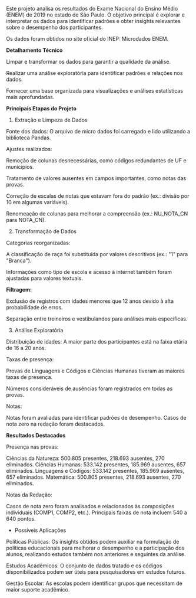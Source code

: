 Este projeto analisa os resultados do Exame Nacional do Ensino Médio (ENEM) de 2019 no estado de São Paulo. O objetivo principal é explorar e interpretar os dados para identificar padrões e obter insights relevantes sobre o desempenho dos participantes.

Os dados foram obtidos no site oficial do INEP: Microdados ENEM.

**Detalhamento Técnico**

Limpar e transformar os dados para garantir a qualidade da análise.

Realizar uma análise exploratória para identificar padrões e relações nos dados.

Fornecer uma base organizada para visualizações e análises estatísticas mais aprofundadas.

**Principais Etapas do Projeto**

1. Extração e Limpeza de Dados

Fonte dos dados: O arquivo de micro dados foi carregado e lido utilizando a biblioteca Pandas.

Ajustes realizados:

Remoção de colunas desnecessárias, como códigos redundantes de UF e municípios.

Tratamento de valores ausentes em campos importantes, como notas das provas.

Correção de escalas de notas que estavam fora do padrão (ex.: divisão por 10 em algumas variáveis).

Renomeação de colunas para melhorar a compreensão (ex.: NU_NOTA_CN para NOTA_CN).

2. Transformação de Dados

Categorias reorganizadas:

A classificação de raça foi substituída por valores descritivos (ex.: "1" para "Branca").

Informações como tipo de escola e acesso à internet também foram ajustadas para valores textuais.

**Filtragem:**

Exclusão de registros com idades menores que 12 anos devido à alta probabilidade de erros.

Separação entre treineiros e vestibulandos para análises mais específicas.

3. Análise Exploratória

Distribuição de idades: A maior parte dos participantes está na faixa etária de 16 a 20 anos.

Taxas de presença:

Provas de Linguagens e Códigos e Ciências Humanas tiveram as maiores taxas de presença.

Números consideráveis de ausências foram registrados em todas as provas.

Notas:

Notas foram avaliadas para identificar padrões de desempenho.
Casos de nota zero na redação foram destacados.

**Resultados Destacados**

Presença nas provas:

Ciências da Natureza: 500.805 presentes, 218.693 ausentes, 270 eliminados.
Ciências Humanas: 533.142 presentes, 185.969 ausentes, 657 eliminados.
Linguagens e Códigos: 533.142 presentes, 185.969 ausentes, 657 eliminados.
Matemática: 500.805 presentes, 218.693 ausentes, 270 eliminados.

Notas da Redação:

Casos de nota zero foram analisados e relacionados às composições individuais (COMP1, COMP2, etc.).
Principais faixas de nota incluem 540 a 640 pontos.

* Possíveis Aplicações

Políticas Públicas: Os insights obtidos podem auxiliar na formulação de políticas educacionais para melhorar o desempenho e a participação dos alunos, realizando estudos também nos anteriores e seguintes da análise.

Estudos Acadêmicos: O conjunto de dados tratado e os códigos disponibilizados podem ser úteis para pesquisadores em estudos futuros.

Gestão Escolar: As escolas podem identificar grupos que necessitam de maior suporte acadêmico.
